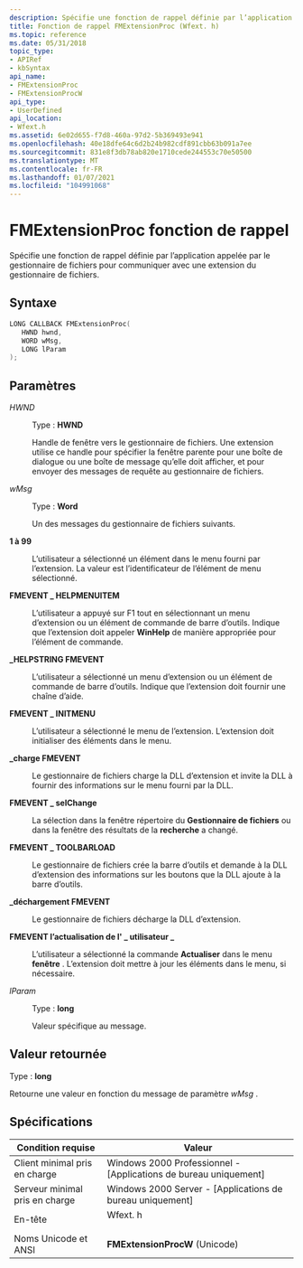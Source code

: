 ```yaml
---
description: Spécifie une fonction de rappel définie par l’application appelée par le gestionnaire de fichiers pour communiquer avec une extension du gestionnaire de fichiers.
title: Fonction de rappel FMExtensionProc (Wfext. h)
ms.topic: reference
ms.date: 05/31/2018
topic_type:
- APIRef
- kbSyntax
api_name:
- FMExtensionProc
- FMExtensionProcW
api_type:
- UserDefined
api_location:
- Wfext.h
ms.assetid: 6e02d655-f7d8-460a-97d2-5b369493e941
ms.openlocfilehash: 40e18dfe64c6d2b24b982cdf891cbb63b091a7ee
ms.sourcegitcommit: 831e8f3db78ab820e1710cede244553c70e50500
ms.translationtype: MT
ms.contentlocale: fr-FR
ms.lasthandoff: 01/07/2021
ms.locfileid: "104991068"
---
```

# <a name="fmextensionproc-callback-function"></a>FMExtensionProc fonction de rappel

Spécifie une fonction de rappel définie par l’application appelée par le gestionnaire de fichiers pour communiquer avec une extension du gestionnaire de fichiers.

## <a name="syntax"></a>Syntaxe


```C++
LONG CALLBACK FMExtensionProc(
   HWND hwnd,
   WORD wMsg,
   LONG lParam
);
```



## <a name="parameters"></a>Paramètres

<dl> <dt>

*HWND* 
</dt> <dd>

Type : **HWND**

Handle de fenêtre vers le gestionnaire de fichiers. Une extension utilise ce handle pour spécifier la fenêtre parente pour une boîte de dialogue ou une boîte de message qu’elle doit afficher, et pour envoyer des messages de requête au gestionnaire de fichiers.

</dd> <dt>

*wMsg* 
</dt> <dd>

Type : **Word**

Un des messages du gestionnaire de fichiers suivants.

<dt>

<span id="1_through_99"></span><span id="1_THROUGH_99"></span>

<span id="1_through_99"></span><span id="1_THROUGH_99"></span>**1 à 99**


</dt> <dd>

L’utilisateur a sélectionné un élément dans le menu fourni par l’extension. La valeur est l’identificateur de l’élément de menu sélectionné.

</dd> <dt>

<span id="FMEVENT_HELPMENUITEM"></span><span id="fmevent_helpmenuitem"></span>

<span id="FMEVENT_HELPMENUITEM"></span><span id="fmevent_helpmenuitem"></span>**FMEVENT \_ HELPMENUITEM**


</dt> <dd>

L’utilisateur a appuyé sur F1 tout en sélectionnant un menu d’extension ou un élément de commande de barre d’outils. Indique que l’extension doit appeler **WinHelp** de manière appropriée pour l’élément de commande.

</dd> <dt>

<span id="FMEVENT_HELPSTRING"></span><span id="fmevent_helpstring"></span>

<span id="FMEVENT_HELPSTRING"></span><span id="fmevent_helpstring"></span>**\_HELPSTRING FMEVENT**


</dt> <dd>

L’utilisateur a sélectionné un menu d’extension ou un élément de commande de barre d’outils. Indique que l’extension doit fournir une chaîne d’aide.

</dd> <dt>

<span id="FMEVENT_INITMENU"></span><span id="fmevent_initmenu"></span>

<span id="FMEVENT_INITMENU"></span><span id="fmevent_initmenu"></span>**FMEVENT \_ INITMENU**


</dt> <dd>

L’utilisateur a sélectionné le menu de l’extension. L’extension doit initialiser des éléments dans le menu.

</dd> <dt>

<span id="FMEVENT_LOAD"></span><span id="fmevent_load"></span>

<span id="FMEVENT_LOAD"></span><span id="fmevent_load"></span>**\_charge FMEVENT**


</dt> <dd>

Le gestionnaire de fichiers charge la DLL d’extension et invite la DLL à fournir des informations sur le menu fourni par la DLL.

</dd> <dt>

<span id="FMEVENT_SELCHANGE"></span><span id="fmevent_selchange"></span>

<span id="FMEVENT_SELCHANGE"></span><span id="fmevent_selchange"></span>**FMEVENT \_ selChange**


</dt> <dd>

La sélection dans la fenêtre répertoire du **Gestionnaire de fichiers** ou dans la fenêtre des résultats de la **recherche** a changé.

</dd> <dt>

<span id="FMEVENT_TOOLBARLOAD"></span><span id="fmevent_toolbarload"></span>

<span id="FMEVENT_TOOLBARLOAD"></span><span id="fmevent_toolbarload"></span>**FMEVENT \_ TOOLBARLOAD**


</dt> <dd>

Le gestionnaire de fichiers crée la barre d’outils et demande à la DLL d’extension des informations sur les boutons que la DLL ajoute à la barre d’outils.

</dd> <dt>

<span id="FMEVENT_UNLOAD"></span><span id="fmevent_unload"></span>

<span id="FMEVENT_UNLOAD"></span><span id="fmevent_unload"></span>**\_déchargement FMEVENT**


</dt> <dd>

Le gestionnaire de fichiers décharge la DLL d’extension.

</dd> <dt>

<span id="FMEVENT_USER_REFRESH"></span><span id="fmevent_user_refresh"></span>

<span id="FMEVENT_USER_REFRESH"></span><span id="fmevent_user_refresh"></span>**FMEVENT l’actualisation de l' \_ utilisateur \_**


</dt> <dd>

L’utilisateur a sélectionné la commande **Actualiser** dans le menu **fenêtre** . L’extension doit mettre à jour les éléments dans le menu, si nécessaire.

</dd> </dl> </dd> <dt>

*lParam* 
</dt> <dd>

Type : **long**

Valeur spécifique au message.

</dd> </dl>

## <a name="return-value"></a>Valeur retournée

Type : **long**

Retourne une valeur en fonction du message de paramètre *wMsg* .

## <a name="requirements"></a>Spécifications



| Condition requise | Valeur |
|-------------------------------------|------------------------------------------------------------------------------------|
| Client minimal pris en charge<br/> | Windows 2000 Professionnel - \[Applications de bureau uniquement\]<br/>                         |
| Serveur minimal pris en charge<br/> | Windows 2000 Server - \[Applications de bureau uniquement\]<br/>                               |
| En-tête<br/>                   | <dl> <dt>Wfext. h</dt> </dl> |
| Noms Unicode et ANSI<br/>   | **FMExtensionProcW** (Unicode)<br/>                                          |



 

 




